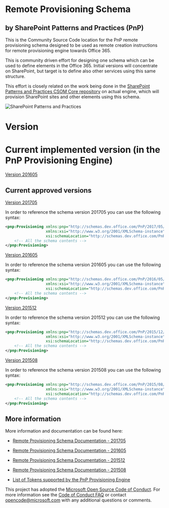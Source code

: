 # Remote Provisioning Schema
## by SharePoint Patterns and Practices (PnP)
This is the Community Source Code location for the PnP remote provisioning schema designed to be used as remote 
creation instructions for remote provisioning engine towards Office 365. 

This is community driven effort for designing one schema which can be used to define elements in the Office 365. 
Initial versions will concentrate on SharePoint, but target is to define also other services using this same structure. 

This effort is closely related on the work being done in the 
[SharePoint Patterns and Practices CSOM Core repository](https://github.com/SharePoint/PnP-Sites-Core) on actual engine, 
which will provision SharePoint sites and other elements using this schema. 

![SharePoint Patterns and Practices](https://devofficecdn.azureedge.net/media/Default/PnP/sppnp.png)

# Version

# Current implemented version (in the PnP Provisioning Engine) 

[Version 201605](OfficeDevPnP.ProvisioningSchema/ProvisioningSchema-2016-05.xsd)

## Current approved versions

[Version 201705](OfficeDevPnP.ProvisioningSchema/ProvisioningSchema-2017-05.xsd)

In order to reference the schema version 201705 you can use the following syntax:

```xml
<pnp:Provisioning xmlns:pnp="http://schemas.dev.office.com/PnP/2017/05/ProvisioningSchema"
                  xmlns:xsi="http://www.w3.org/2001/XMLSchema-instance"
                  xsi:schemaLocation="http://schemas.dev.office.com/PnP/2017/05/ProvisioningSchema https://raw.githubusercontent.com/OfficeDev/PnP-Provisioning-Schema/master/OfficeDevPnP.ProvisioningSchema/ProvisioningSchema-2017-05.xsd">
	<!-- All the schema contents -->
</pnp:Provisioning>
```

[Version 201605](OfficeDevPnP.ProvisioningSchema/ProvisioningSchema-2016-05.xsd)

In order to reference the schema version 201605 you can use the following syntax:

```xml
<pnp:Provisioning xmlns:pnp="http://schemas.dev.office.com/PnP/2016/05/ProvisioningSchema"
                  xmlns:xsi="http://www.w3.org/2001/XMLSchema-instance"
                  xsi:schemaLocation="http://schemas.dev.office.com/PnP/2016/05/ProvisioningSchema https://raw.githubusercontent.com/OfficeDev/PnP-Provisioning-Schema/master/OfficeDevPnP.ProvisioningSchema/ProvisioningSchema-2016-05.xsd">
	<!-- All the schema contents -->
</pnp:Provisioning>
```

[Version 201512](OfficeDevPnP.ProvisioningSchema/ProvisioningSchema-2015-12.xsd)

In order to reference the schema version 201512 you can use the following syntax:

```xml
<pnp:Provisioning xmlns:pnp="http://schemas.dev.office.com/PnP/2015/12/ProvisioningSchema"
                  xmlns:xsi="http://www.w3.org/2001/XMLSchema-instance"
                  xsi:schemaLocation="http://schemas.dev.office.com/PnP/2015/12/ProvisioningSchema https://raw.githubusercontent.com/OfficeDev/PnP-Provisioning-Schema/master/OfficeDevPnP.ProvisioningSchema/ProvisioningSchema-2015-12.xsd">
	<!-- All the schema contents -->
</pnp:Provisioning>
```


[Version 201508](OfficeDevPnP.ProvisioningSchema/ProvisioningSchema-2015-08.xsd)

In order to reference the schema version 201508 you can use the following syntax:

```xml
<pnp:Provisioning xmlns:pnp="http://schemas.dev.office.com/PnP/2015/08/ProvisioningSchema"
                  xmlns:xsi="http://www.w3.org/2001/XMLSchema-instance"
                  xsi:schemaLocation="http://schemas.dev.office.com/PnP/2015/08/ProvisioningSchema https://raw.githubusercontent.com/OfficeDev/PnP-Provisioning-Schema/master/OfficeDevPnP.ProvisioningSchema/ProvisioningSchema-2015-08.xsd">
	<!-- All the schema contents -->
</pnp:Provisioning>
```

## More information
More information and documentation can be found here:

* [Remote Provisioning Schema Documentation - 201705](ProvisioningSchema-2017-05.md)

* [Remote Provisioning Schema Documentation - 201605](ProvisioningSchema-2016-05.md)

* [Remote Provisioning Schema Documentation - 201512](ProvisioningSchema-2015-12.md)

* [Remote Provisioning Schema Documentation - 201508](ProvisioningSchema-2015-08.md)

* [List of Tokens supported by the PnP Provisioning Engine](https://github.com/OfficeDev/PnP-Sites-Core/blob/master/Core/ProvisioningEngineTokens.md)

This project has adopted the [Microsoft Open Source Code of Conduct](https://opensource.microsoft.com/codeofconduct/). For more information see the [Code of Conduct FAQ](https://opensource.microsoft.com/codeofconduct/faq/) or contact [opencode@microsoft.com](mailto:opencode@microsoft.com) with any additional questions or comments.
